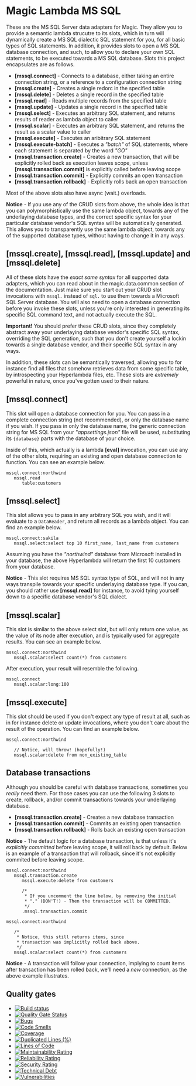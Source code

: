 
# Magic Lambda MS SQL

These are the MS SQL Server data adapters for Magic. They allow you to provide a semantic
lambda strucutre to its slots, which in turn will dynamically create a MS SQL dialectic SQL statement for you, for all basic
types of SQL statements. In addition, it provides slots to open a MS SQL database connection, and such, to allow you to
declare your own SQL statements, to be executed towards a MS SQL database. Slots this project encapsulates are as follows.

* __[mssql.connect]__ - Connects to a database, either taking an entire connection string, or a reference to a configuration connection string
* __[mssql.create]__ - Creates a single redorc in the specified table
* __[mssql.delete]__ - Deletes a single record in the specified table
* __[mssql.read]__ - Reads multiple records from the specified table
* __[mssql.update]__ - Updates a single record in the specified table
* __[mssql.select]__ - Executes an arbitrary SQL statement, and returns results of reader as lambda object to caller
* __[mssql.scalar]__ - Executes an arbitrary SQL statement, and returns the result as a scalar value to caller
* __[mssql.execute]__ - Executes an aribitrary SQL statement
* __[mssql.execute-batch]__ - Executes a _"batch"_ of SQL statements, where each statement is separated by the word _"GO"_
* __[mssql.transaction.create]__ - Creates a new transaction, that will be explicitly rolled back as execution leaves scope, unless __[mssql.transaction.commit]__ is explicitly called before leaving scope
* __[mssql.transaction.commit]__ - Explicitly commits an open transaction
* __[mssql.transaction.rollback]__ - Explicitly rolls back an open transaction

Most of the above slots also have async (wait.) overloads.

**Notice** - If you use any of the CRUD slots from above, the whole idea is that you can polymorphistically use the
same lambda object, towards any of the underlaying database types, and the correct specific syntax for your particular
database vendor's SQL syntax will be automatically generated.
This allows you to transparently use the same lambda object, towards any of the supported database types, without
having to change it in any ways.

## [mssql.create], [mssql.read], [mssql.update] and [mssql.delete]

All of these slots have the _exact same syntax_ for all supported data adapters, which you can read about in the
magic.data.common section of the documentation. Just make sure you start out your CRUD slot invocations with
`mssql.` instead of `sql.` to use
them towards a Microsoft SQL Server database. You will also need to open a database connection before you invoke
these slots, unless you're only interested in generating its specific SQL command text, and not actually execute
the SQL.

**Important!** You should prefer these CRUD slots, since they completely abstract away your underlaying
database vendor's specific SQL syntax, overriding the SQL generation, such that you don't create yourself
a lockin towards a single database vendor, and their specific SQL syntax in any ways.

In addition, these slots can be semantically traversed, allowing you to for instance find all files
that somehow retrieves data from some specific table, by introspecting your Hyperlambda files, etc.
These slots are _extremely_ powerful in nature, once you've gotten used to their nature.

## [mssql.connect]

This slot will open a database connection for you. You can pass in a complete connection string (not recommended),
or only the database name if you wish. If you pass in only the database name, the generic connection string for MS SQL
from your _"appsettings.json"_ file will be used, substituting its `{database}` parts with the database of your choice.

Inside of this, which actually is a lambda **[eval]** invocation, you can use any of the other slots, requiring
an existing and open database connection to function. You can see an example below.

```
mssql.connect:northwind
   mssql.read
      table:customers
```

## [mssql.select]

This slot allows you to pass in any arbitrary SQL you wish, and it will evaluate to a `DataReader`, and return
all records as a lambda object. You can find an example below.

```
mssql.connect:sakila
   mssql.select:select top 10 first_name, last_name from customers
```

Assuming you have the _"northwind"_ database from Microsoft installed in your database, the above
Hyperlambda will return the first 10 customers from your database.

**Notice** - This slot requires MS SQL syntax type of SQL, and will not in any ways transpile towards your specific underlaying
database type. If you can, you should rather use **[mssql.read]** for instance, to avoid tying yourself down to a
specific database vendor's SQL dialect.

## [mssql.scalar]

This slot is similar to the above select slot, but will only return one value, as the value of its node after
execution, and is typically used for aggregate results. You can see an example below.

```
mssql.connect:northwind
   mssql.scalar:select count(*) from customers
```

After execution, your result will resemble the following.

```
mssql.connect
   mssql.scalar:long:100
```

## [mssql.execute]

This slot should be used if you don't expect any type of result at all, such as in for instance delete or update
invocations, where you don't care about the result of the operation. You can find an example below.

```
mssql.connect:northwind

   // Notice, will throw! (hopefully!)
   mssql.scalar:delete from non_existing_table
```

## Database transactions

Although you should be careful with database transactions, sometimes you _really_ need them. For those cases you
can use the following 3 slots to create, rollback, and/or commit transactions towards your underlaying database.

* __[mssql.transaction.create]__ - Creates a new database transaction
* __[mssql.transaction.commit]__ - Commits an existing open transaction
* __[mssql.transaction.rollback]__ - Rolls back an existing open transaction

**Notice** - The default logic for a database transaction, is that unless it's _explicitly committed_
before leaving scope, it will roll back by default. Below is an example of a transaction that will
rollback, since it's not explicitly commited before leaving scope.

```
mssql.connect:northwind
   mssql.transaction.create
      mssql.execute:delete from customers

      /*
       * If you uncomment the line below, by removing the initial
       * "." (DON'T!) - Then the transaction will be COMMITTED.
       */
      .mssql.transaction.commit

mssql.connect:northwind

   /*
    * Notice, this still returns items, since
    * transaction was implicitly rolled back above.
    */
   mssql.scalar:select count(*) from customers
```

**Notice** - A transaction will follow your connection, implying to count items
after transaction has been rolled back, we'll need a _new_ connection, as the
above example illustrates.

## Quality gates

- [![Build status](https://travis-ci.com/polterguy/documentation/magic.lambda.mssql.svg?master)](https://travis-ci.com/polterguy/documentation/magic.lambda.mssql)
- [![Quality Gate Status](https://sonarcloud.io/api/project_badges/measure?project=polterguy_magic.lambda.mssql&metric=alert_status)](https://sonarcloud.io/dashboard?id=polterguy_magic.lambda.mssql)
- [![Bugs](https://sonarcloud.io/api/project_badges/measure?project=polterguy_magic.lambda.mssql&metric=bugs)](https://sonarcloud.io/dashboard?id=polterguy_magic.lambda.mssql)
- [![Code Smells](https://sonarcloud.io/api/project_badges/measure?project=polterguy_magic.lambda.mssql&metric=code_smells)](https://sonarcloud.io/dashboard?id=polterguy_magic.lambda.mssql)
- [![Coverage](https://sonarcloud.io/api/project_badges/measure?project=polterguy_magic.lambda.mssql&metric=coverage)](https://sonarcloud.io/dashboard?id=polterguy_magic.lambda.mssql)
- [![Duplicated Lines (%)](https://sonarcloud.io/api/project_badges/measure?project=polterguy_magic.lambda.mssql&metric=duplicated_lines_density)](https://sonarcloud.io/dashboard?id=polterguy_magic.lambda.mssql)
- [![Lines of Code](https://sonarcloud.io/api/project_badges/measure?project=polterguy_magic.lambda.mssql&metric=ncloc)](https://sonarcloud.io/dashboard?id=polterguy_magic.lambda.mssql)
- [![Maintainability Rating](https://sonarcloud.io/api/project_badges/measure?project=polterguy_magic.lambda.mssql&metric=sqale_rating)](https://sonarcloud.io/dashboard?id=polterguy_magic.lambda.mssql)
- [![Reliability Rating](https://sonarcloud.io/api/project_badges/measure?project=polterguy_magic.lambda.mssql&metric=reliability_rating)](https://sonarcloud.io/dashboard?id=polterguy_magic.lambda.mssql)
- [![Security Rating](https://sonarcloud.io/api/project_badges/measure?project=polterguy_magic.lambda.mssql&metric=security_rating)](https://sonarcloud.io/dashboard?id=polterguy_magic.lambda.mssql)
- [![Technical Debt](https://sonarcloud.io/api/project_badges/measure?project=polterguy_magic.lambda.mssql&metric=sqale_index)](https://sonarcloud.io/dashboard?id=polterguy_magic.lambda.mssql)
- [![Vulnerabilities](https://sonarcloud.io/api/project_badges/measure?project=polterguy_magic.lambda.mssql&metric=vulnerabilities)](https://sonarcloud.io/dashboard?id=polterguy_magic.lambda.mssql)
